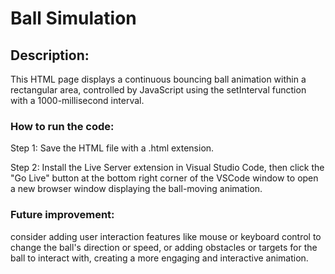 # Ball Simulation

## Description:

This HTML page displays a continuous bouncing ball animation within a rectangular area, controlled by JavaScript using the setInterval function with a 1000-millisecond interval.

### How to run the code:

Step 1: Save the HTML file with a .html extension.

Step 2: Install the Live Server extension in Visual Studio Code, then click the "Go Live" button at the bottom right corner of the VSCode window to open a new browser window displaying the ball-moving animation.

### Future improvement:

consider adding user interaction features like mouse or keyboard control to change the ball's direction or speed, or adding obstacles or targets for the ball to interact with, creating a more engaging and interactive animation.

